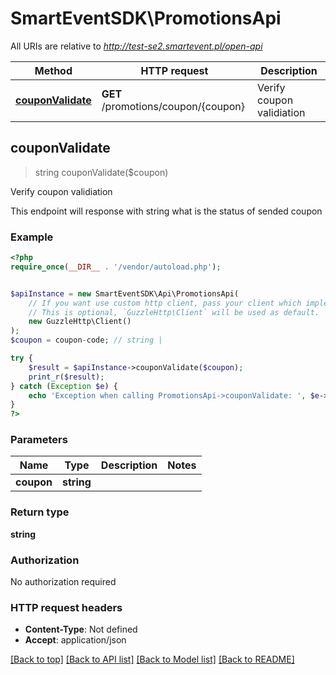 # SmartEventSDK\PromotionsApi

All URIs are relative to *http://test-se2.smartevent.pl/open-api*

Method | HTTP request | Description
------------- | ------------- | -------------
[**couponValidate**](PromotionsApi.md#couponValidate) | **GET** /promotions/coupon/{coupon} | Verify coupon validiation



## couponValidate

> string couponValidate($coupon)

Verify coupon validiation

This endpoint will response with string what is the status of sended coupon

### Example

```php
<?php
require_once(__DIR__ . '/vendor/autoload.php');


$apiInstance = new SmartEventSDK\Api\PromotionsApi(
    // If you want use custom http client, pass your client which implements `GuzzleHttp\ClientInterface`.
    // This is optional, `GuzzleHttp\Client` will be used as default.
    new GuzzleHttp\Client()
);
$coupon = coupon-code; // string | 

try {
    $result = $apiInstance->couponValidate($coupon);
    print_r($result);
} catch (Exception $e) {
    echo 'Exception when calling PromotionsApi->couponValidate: ', $e->getMessage(), PHP_EOL;
}
?>
```

### Parameters


Name | Type | Description  | Notes
------------- | ------------- | ------------- | -------------
 **coupon** | **string**|  |

### Return type

**string**

### Authorization

No authorization required

### HTTP request headers

- **Content-Type**: Not defined
- **Accept**: application/json

[[Back to top]](#) [[Back to API list]](../../README.md#documentation-for-api-endpoints)
[[Back to Model list]](../../README.md#documentation-for-models)
[[Back to README]](../../README.md)

